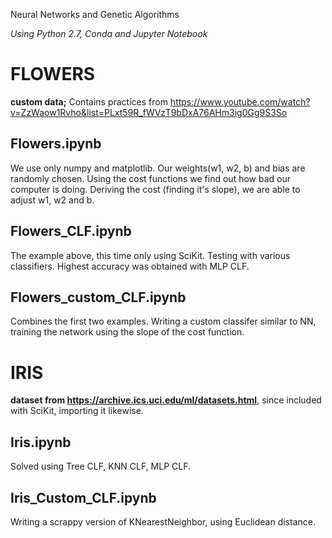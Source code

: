 Neural Networks and Genetic Algorithms

_Using Python 2.7, Conda and Jupyter Notebook_



# FLOWERS

**custom data;** Contains practices from https://www.youtube.com/watch?v=ZzWaow1Rvho&list=PLxt59R_fWVzT9bDxA76AHm3ig0Gg9S3So

Flowers.ipynb
--------------------------------
We use only numpy and matplotlib. 
Our weights(w1, w2, b) and bias are randomly chosen.
Using the cost functions we find out how bad our computer is doing.
Deriving the cost (finding it's slope), we are able to adjust w1, w2 and b.

Flowers_CLF.ipynb
--------------------------------
The example above, this time only using SciKit.
Testing with various classifiers. Highest accuracy was obtained with MLP CLF.

Flowers_custom_CLF.ipynb
--------------------------------
Combines the first two examples. Writing a custom classifer similar to NN, 
training the network using the slope of the cost function.




# IRIS
**dataset from https://archive.ics.uci.edu/ml/datasets.html**, since included with SciKit, importing it likewise.

Iris.ipynb
--------------------------------
Solved using Tree CLF, KNN CLF, MLP CLF.

Iris_Custom_CLF.ipynb
--------------------------------
Writing a scrappy version of KNearestNeighbor, using Euclidean distance.

